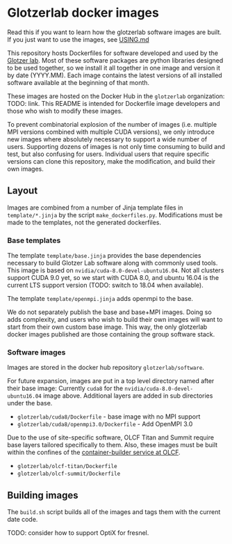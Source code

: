 # Glotzerlab docker images

Read this if you want to learn how the glotzerlab software images are built. If you just want to use the images,
see [USING.md](USING.md)

This repository hosts Dockerfiles for software developed and used by the
[Glotzer lab](http://glotzerlab.engin.umich.edu/home/). Most of these software packages are python libraries designed
to be used together, so we install it all together in one image and version it by date (YYYY.MM). Each image contains
the latest versions of all installed software available at the beginning of that month.

These images are hosted on the Docker Hub in the ``glotzerlab`` organization: TODO: link. This README is intended for
Dockerfile image developers and those who wish to modify these images.

To prevent combinatorial explosion of the number of images (i.e. multiple MPI versions combined with multiple CUDA
versions), we only introduce new images where absolutely necessary to support a wide number of users. Supporting dozens
of images is not only time consuming to build and test, but also confusing for users. Individual users
that require specific versions can clone this repository, make the modification, and build their own images.

## Layout

Images are combined from a number of Jinja template files in ``template/*.jinja`` by the script ``make_dockerfiles.py``.
Modifications must be made to the templates, not the generated dockerfiles.

### Base templates

The template ``template/base.jinja`` provides the base dependencies necessary to build Glotzer Lab software
along with commonly used tools. This image is based on ``nvidia/cuda-8.0-devel-ubuntu16.04``. Not all clusters support
CUDA 9.0 yet, so we start with CUDA 8.0, and ubuntu 16.04 is the current LTS support version (TODO: switch to 18.04 when
available).

The template ``template/openmpi.jinja`` adds openmpi to the base.

We do not separately publish the base and base+MPI images. Doing so adds complexity, and users who wish to build
their own images will want to start from their own custom base image. This way, the only glotzerlab docker images
published are those containing the group software stack.

### Software images

Images are stored in the docker hub repository ``glotzerlab/software``.

For future expansion, images are put in a top level directory named after their base image: Currently ``cuda8`` for the
``nvidia/cuda-8.0-devel-ubuntu16.04`` image above. Additional layers are added in sub directories under the base.

* ``glotzerlab/cuda8/Dockerfile`` - base image with no MPI support
* ``glotzerlab/cuda8/openmpi3.0/Dockerfile`` - Add OpenMPI 3.0

Due to the use of site-specific software, OLCF Titan and Summit require base layers tailored specifically to them.
Also, these images must be built within the confines of the
[container-builder service at OLCF](https://www.olcf.ornl.gov/container-builder/).

* ``glotzerlab/olcf-titan/Dockerfile``
* ``glotzerlab/olcf-summit/Dockerfile``

## Building images

The ``build.sh`` script builds all of the images and tags them with the current date code.

TODO: consider how to support OptiX for fresnel.
